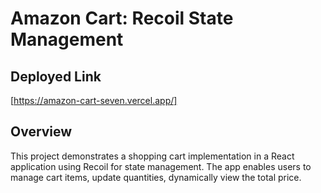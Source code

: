 # Amazon Cart: Recoil State Management

## Deployed Link

[https://amazon-cart-seven.vercel.app/]

## Overview

This project demonstrates a shopping cart implementation in a React application using Recoil for state management. The app enables users to manage cart items, update quantities, dynamically view the total price.
